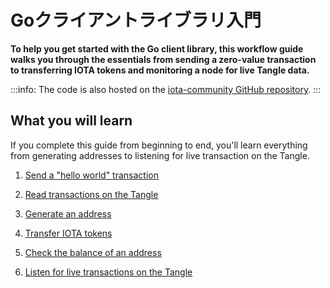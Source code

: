 # Goクライアントライブラリ入門
<!-- # Get started with the Go client library -->

**To help you get started with the Go client library, this workflow guide walks you through the essentials from sending a zero-value transaction to transferring IOTA tokens and monitoring a node for live Tangle data.**

:::info:
The code is also hosted on the [iota-community GitHub repository](https://github.com/iota-community/go-iota-workshop).
:::

## What you will learn

If you complete this guide from beginning to end, you'll learn everything from generating addresses to listening for live transaction on the Tangle.

1. [Send a "hello world" transaction](../go/send-your-first-bundle.md)

2. [Read transactions on the Tangle](../go/read-transactions.md)

3. [Generate an address](../go/generate-an-address.md)

4. [Transfer IOTA tokens](../go/transfer-iota-tokens.md)

5. [Check the balance of an address](../go/check-balance.md)

6. [Listen for live transactions on the Tangle](../go/listen-for-transactions.md)
